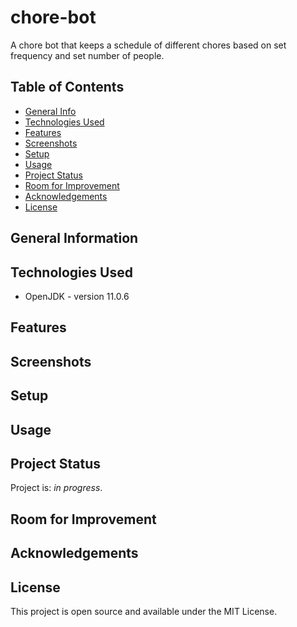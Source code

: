 # chore-bot
A chore bot that keeps a schedule of different chores based on set frequency and set number of people. 

## Table of Contents
* [General Info](#general-information)
* [Technologies Used](#technologies-used)
* [Features](#features)
* [Screenshots](#screenshots)
* [Setup](#setup)
* [Usage](#usage)
* [Project Status](#project-status)
* [Room for Improvement](#room-for-improvement)
* [Acknowledgements](#acknowledgements)
* [License](#license)


## General Information


## Technologies Used
- OpenJDK - version 11.0.6


## Features


## Screenshots


## Setup


## Usage


## Project Status
Project is: _in progress_. 


## Room for Improvement


## Acknowledgements


## License
This project is open source and available under the MIT License.

